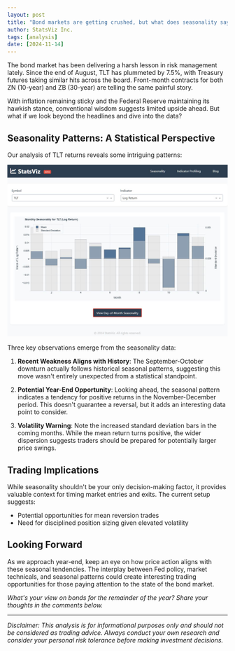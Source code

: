 ```yaml
---
layout: post
title: "Bond markets are getting crushed, but what does seasonality say?"
author: StatsViz Inc. 
tags: [analysis]
date: [2024-11-14]
---
```


The bond market has been delivering a harsh lesson in risk management lately. Since the end of August, TLT has plummeted by 7.5%, with Treasury futures taking similar hits across the board. Front-month contracts for both ZN (10-year) and ZB (30-year) are telling the same painful story.

With inflation remaining sticky and the Federal Reserve maintaining its hawkish stance, conventional wisdom suggests limited upside ahead. But what if we look beyond the headlines and dive into the data?

## Seasonality Patterns: A Statistical Perspective

Our analysis of TLT returns reveals some intriguing patterns:

![TLT log return seasonality](/assets/2024-11-14-analysis-tlt-seasonality/2024-11-14-tlt-seasonality.JPG)

Three key observations emerge from the seasonality data:

1. **Recent Weakness Aligns with History**: The September-October downturn actually follows historical seasonal patterns, suggesting this move wasn't entirely unexpected from a statistical standpoint.

2. **Potential Year-End Opportunity**: Looking ahead, the seasonal pattern indicates a tendency for positive returns in the November-December period. This doesn't guarantee a reversal, but it adds an interesting data point to consider.

3. **Volatility Warning**: Note the increased standard deviation bars in the coming months. While the mean return turns positive, the wider dispersion suggests traders should be prepared for potentially larger price swings.

## Trading Implications

While seasonality shouldn't be your only decision-making factor, it provides valuable context for timing market entries and exits. The current setup suggests:

- Potential opportunities for mean reversion trades
- Need for disciplined position sizing given elevated volatility

## Looking Forward

As we approach year-end, keep an eye on how price action aligns with these seasonal tendencies. The interplay between Fed policy, market technicals, and seasonal patterns could create interesting trading opportunities for those paying attention to the state of the bond market.

*What's your view on bonds for the remainder of the year? Share your thoughts in the comments below.*

---
*Disclaimer: This analysis is for informational purposes only and should not be considered as trading advice. Always conduct your own research and consider your personal risk tolerance before making investment decisions.*
